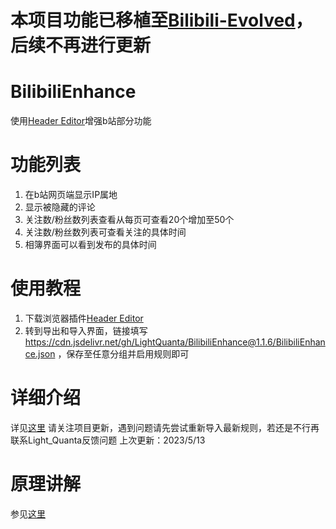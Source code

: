 **本项目功能已移植至[Bilibili-Evolved](https://github.com/the1812/Bilibili-Evolved)，后续不再进行更新**
===

# BilibiliEnhance

使用[Header Editor](http://he.firefoxcn.net/)增强b站部分功能

# 功能列表

1. 在b站网页端显示IP属地
2. 显示被隐藏的评论
3. 关注数/粉丝数列表查看从每页可查看20个增加至50个
4. 关注数/粉丝数列表可查看关注的具体时间
5. 相簿界面可以看到发布的具体时间

# 使用教程

1. 下载浏览器插件[Header Editor](http://he.firefoxcn.net/)
2. 转到导出和导入界面，链接填写<https://cdn.jsdelivr.net/gh/LightQuanta/BilibiliEnhance@1.1.6/BilibiliEnhance.json> ，保存至任意分组并启用规则即可

# 详细介绍

详见[这里](https://lq0.tech/2023/02/24/bilibilienhance/)
请关注项目更新，遇到问题请先尝试重新导入最新规则，若还是不行再联系Light_Quanta反馈问题
上次更新：2023/5/13

# 原理讲解

参见[这里](https://lq0.tech/2023/02/27/bilicommentreverse/)
